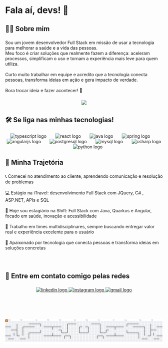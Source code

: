 <h1 align="left">Fala aí, devs! 👋</h1>

###

<h2 align="left">🙋‍♂️ Sobre mim</h2>

###

<p align="left">Sou um jovem desenvolvedor Full Stack em missão de usar a tecnologia para melhorar a saúde e a vida das pessoas.<br>Meu foco é criar soluções que realmente fazem a diferença: aceleram processos, simplificam o uso e tornam a experiência mais leve para quem utiliza.<br><br>Curto muito trabalhar em equipe e acredito que a tecnologia conecta pessoas, transforma ideias em ação e gera impacto de verdade.<br><br>Bora trocar ideia e fazer acontecer! 🚀</p>

###

<div align="center">
  <img height="200" src="https://media.giphy.com/media/v1.Y2lkPTc5MGI3NjExODQzM2ljOWhrNTU0N2thMW44azU1ZmZoa3ptM2JldG83cDVlY3VycyZlcD12MV9naWZzX3NlYXJjaCZjdD1n/VbnUQpnihPSIgIXuZv/giphy.gif"  />
</div>

###

<h2 align="left">🛠️ Se liga nas minhas tecnologias!</h2>

###

<div align="center">
  <img src="https://cdn.jsdelivr.net/gh/devicons/devicon/icons/typescript/typescript-original.svg" height="40" alt="typescript logo"  />
  <img width="20" />
  <img src="https://cdn.jsdelivr.net/gh/devicons/devicon/icons/react/react-original.svg" height="40" alt="react logo"  />
  <img width="20" />
  <img src="https://cdn.jsdelivr.net/gh/devicons/devicon/icons/java/java-original.svg" height="40" alt="java logo"  />
  <img width="20" />
  <img src="https://cdn.jsdelivr.net/gh/devicons/devicon/icons/spring/spring-original.svg" height="40" alt="spring logo"  />
  <img width="20" />
  <img src="https://cdn.jsdelivr.net/gh/devicons/devicon/icons/angularjs/angularjs-original.svg" height="40" alt="angularjs logo"  />
  <img width="20" />
  <img src="https://cdn.jsdelivr.net/gh/devicons/devicon/icons/postgresql/postgresql-original.svg" height="40" alt="postgresql logo"  />
  <img width="20" />
  <img src="https://cdn.jsdelivr.net/gh/devicons/devicon/icons/mysql/mysql-original.svg" height="40" alt="mysql logo"  />
  <img width="20" />
  <img src="https://cdn.jsdelivr.net/gh/devicons/devicon/icons/csharp/csharp-original.svg" height="40" alt="csharp logo"  />
  <img width="20" />
  <img src="https://cdn.jsdelivr.net/gh/devicons/devicon/icons/python/python-original.svg" height="40" alt="python logo"  />
</div>

###

<h2 align="left">🚀 Minha Trajetória</h2>

###

<p align="left">📞 Comecei no atendimento ao cliente, aprendendo comunicação e resolução de problemas<br><br>💻 Estágio na iTravel: desenvolvimento Full Stack com JQuery, C# , ASP.NET, APIs e SQL<br><br>🔄 Hoje sou estagiário na Shift: Full Stack com Java, Quarkus e Angular, focado em saúde, inovação e acessibilidade<br><br>🤝 Trabalho em times multidisciplinares, sempre buscando entregar valor real e experiência excelente para o usuário<br><br>🌱 Apaixonado por tecnologia que conecta pessoas e transforma ideias em soluções concretas</p>

###
<br>

<h2 align="left">📲 Entre em contato comigo pelas redes</h2>

###

<div align="center">
  <a href="https://www.linkedin.com/in/artur-trombim/" target="_blank">
    <img src="https://raw.githubusercontent.com/maurodesouza/profile-readme-generator/master/src/assets/icons/social/linkedin/default.svg" width="60" height="40" alt="linkedin logo"  />
  </a>
  <a href="https://www.instagram.com/artur_trombim/" target="_blank">
    <img src="https://raw.githubusercontent.com/maurodesouza/profile-readme-generator/master/src/assets/icons/social/instagram/default.svg" width="60" height="40" alt="instagram logo"  />
  </a>
  <a href="mailto:arturtrombim.dev@gmail.com" target="_blank">
    <img src="https://raw.githubusercontent.com/maurodesouza/profile-readme-generator/master/src/assets/icons/social/gmail/default.svg" width="60" height="40" alt="gmail logo"  />
  </a>
</div>

<br>
<br>
<br>
<br>
<br>

<picture>
  <source media="(prefers-color-scheme: dark)" srcset="https://raw.githubusercontent.com/tuizim/tuizim/output/pacman-contribution-graph-dark.svg">
  <source media="(prefers-color-scheme: light)" srcset="https://raw.githubusercontent.com/tuizim/tuizim/output/pacman-contribution-graph.svg">
  <img alt="pacman contribution graph" src="https://raw.githubusercontent.com/tuizim/tuizim/output/pacman-contribution-graph.svg">
</picture>

###
